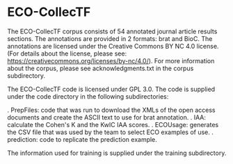 # ECO-CollecTF
The ECO-CollecTF corpus consists of 54 annotated journal article results sections. The annotations are provided in 2 formats: brat and BioC. The annotations are licensed under the Creative Commons BY NC 4.0 license. (For details about the license, please see: https://creativecommons.org/licenses/by-nc/4.0/). For more information about the corpus, please see acknowledgments.txt in the corpus subdirectory.

The ECO-CollecTF code is licensed under GPL 3.0. The code is supplied under the code directory in the following subdirectories:

. PrepFiles: code that was run to download the XMLs of the open access documents and create the ASCII text to use for brat annotation.
. IAA: calculate the Cohen's K and the KwIC IAA scores.
. ECOUsage: generates the CSV file that was used by the team to select ECO examples of use.
. prediction: code to replicate the prediction example.

The information used for training is supplied under the training subdirectory.
